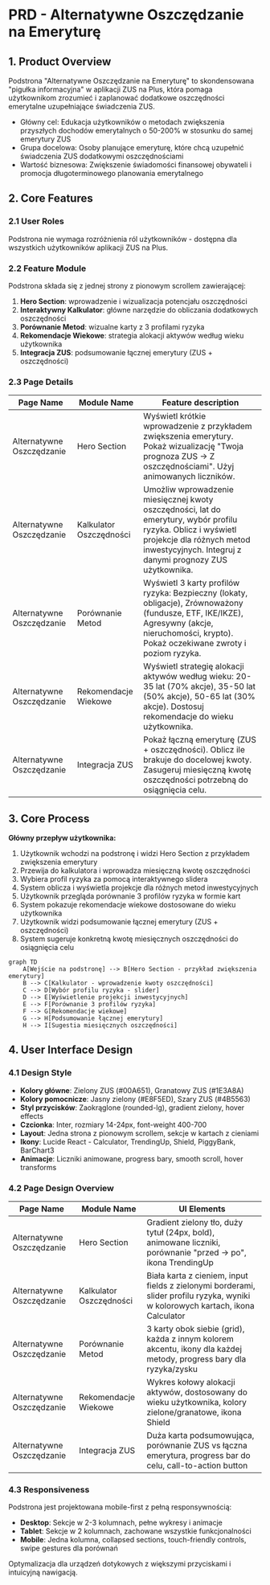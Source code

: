 # PRD - Alternatywne Oszczędzanie na Emeryturę

## 1. Product Overview

Podstrona "Alternatywne Oszczędzanie na Emeryturę" to skondensowana "pigułka informacyjna" w aplikacji ZUS na Plus, która pomaga użytkownikom zrozumieć i zaplanować dodatkowe oszczędności emerytalne uzupełniające świadczenia ZUS.

- Główny cel: Edukacja użytkowników o metodach zwiększenia przyszłych dochodów emerytalnych o 50-200% w stosunku do samej emerytury ZUS
- Grupa docelowa: Osoby planujące emeryturę, które chcą uzupełnić świadczenia ZUS dodatkowymi oszczędnościami
- Wartość biznesowa: Zwiększenie świadomości finansowej obywateli i promocja długoterminowego planowania emerytalnego

## 2. Core Features

### 2.1 User Roles
Podstrona nie wymaga rozróżnienia ról użytkowników - dostępna dla wszystkich użytkowników aplikacji ZUS na Plus.

### 2.2 Feature Module

Podstrona składa się z jednej strony z pionowym scrollem zawierającej:

1. **Hero Section**: wprowadzenie i wizualizacja potencjału oszczędności
2. **Interaktywny Kalkulator**: główne narzędzie do obliczania dodatkowych oszczędności
3. **Porównanie Metod**: wizualne karty z 3 profilami ryzyka
4. **Rekomendacje Wiekowe**: strategia alokacji aktywów według wieku użytkownika
5. **Integracja ZUS**: podsumowanie łącznej emerytury (ZUS + oszczędności)

### 2.3 Page Details

| Page Name | Module Name | Feature description |
|-----------|-------------|---------------------|
| Alternatywne Oszczędzanie | Hero Section | Wyświetl krótkie wprowadzenie z przykładem zwiększenia emerytury. Pokaż wizualizację "Twoja prognoza ZUS → Z oszczędnościami". Użyj animowanych liczników. |
| Alternatywne Oszczędzanie | Kalkulator Oszczędności | Umożliw wprowadzenie miesięcznej kwoty oszczędności, lat do emerytury, wybór profilu ryzyka. Oblicz i wyświetl projekcje dla różnych metod inwestycyjnych. Integruj z danymi prognozy ZUS użytkownika. |
| Alternatywne Oszczędzanie | Porównanie Metod | Wyświetl 3 karty profilów ryzyka: Bezpieczny (lokaty, obligacje), Zrównoważony (fundusze, ETF, IKE/IKZE), Agresywny (akcje, nieruchomości, krypto). Pokaż oczekiwane zwroty i poziom ryzyka. |
| Alternatywne Oszczędzanie | Rekomendacje Wiekowe | Wyświetl strategię alokacji aktywów według wieku: 20-35 lat (70% akcje), 35-50 lat (50% akcje), 50-65 lat (30% akcje). Dostosuj rekomendacje do wieku użytkownika. |
| Alternatywne Oszczędzanie | Integracja ZUS | Pokaż łączną emeryturę (ZUS + oszczędności). Oblicz ile brakuje do docelowej kwoty. Zasugeruj miesięczną kwotę oszczędności potrzebną do osiągnięcia celu. |

## 3. Core Process

**Główny przepływ użytkownika:**

1. Użytkownik wchodzi na podstronę i widzi Hero Section z przykładem zwiększenia emerytury
2. Przewija do kalkulatora i wprowadza miesięczną kwotę oszczędności
3. Wybiera profil ryzyka za pomocą interaktywnego slidera
4. System oblicza i wyświetla projekcje dla różnych metod inwestycyjnych
5. Użytkownik przegląda porównanie 3 profilów ryzyka w formie kart
6. System pokazuje rekomendacje wiekowe dostosowane do wieku użytkownika
7. Użytkownik widzi podsumowanie łącznej emerytury (ZUS + oszczędności)
8. System sugeruje konkretną kwotę miesięcznych oszczędności do osiągnięcia celu

```mermaid
graph TD
    A[Wejście na podstronę] --> B[Hero Section - przykład zwiększenia emerytury]
    B --> C[Kalkulator - wprowadzenie kwoty oszczędności]
    C --> D[Wybór profilu ryzyka - slider]
    D --> E[Wyświetlenie projekcji inwestycyjnych]
    E --> F[Porównanie 3 profilów ryzyka]
    F --> G[Rekomendacje wiekowe]
    G --> H[Podsumowanie łącznej emerytury]
    H --> I[Sugestia miesięcznych oszczędności]
```

## 4. User Interface Design

### 4.1 Design Style

- **Kolory główne**: Zielony ZUS (#00A651), Granatowy ZUS (#1E3A8A)
- **Kolory pomocnicze**: Jasny zielony (#E8F5ED), Szary ZUS (#4B5563)
- **Styl przycisków**: Zaokrąglone (rounded-lg), gradient zielony, hover effects
- **Czcionka**: Inter, rozmiary 14-24px, font-weight 400-700
- **Layout**: Jedna strona z pionowym scrollem, sekcje w kartach z cieniami
- **Ikony**: Lucide React - Calculator, TrendingUp, Shield, PiggyBank, BarChart3
- **Animacje**: Liczniki animowane, progress bary, smooth scroll, hover transforms

### 4.2 Page Design Overview

| Page Name | Module Name | UI Elements |
|-----------|-------------|-------------|
| Alternatywne Oszczędzanie | Hero Section | Gradient zielony tło, duży tytuł (24px, bold), animowane liczniki, porównanie "przed → po", ikona TrendingUp |
| Alternatywne Oszczędzanie | Kalkulator Oszczędności | Biała karta z cieniem, input fields z zielonymi borderami, slider profilu ryzyka, wyniki w kolorowych kartach, ikona Calculator |
| Alternatywne Oszczędzanie | Porównanie Metod | 3 karty obok siebie (grid), każda z innym kolorem akcentu, ikony dla każdej metody, progress bary dla ryzyka/zysku |
| Alternatywne Oszczędzanie | Rekomendacje Wiekowe | Wykres kołowy alokacji aktywów, dostosowany do wieku użytkownika, kolory zielone/granatowe, ikona Shield |
| Alternatywne Oszczędzanie | Integracja ZUS | Duża karta podsumowująca, porównanie ZUS vs łączna emerytura, progress bar do celu, call-to-action button |

### 4.3 Responsiveness

Podstrona jest projektowana mobile-first z pełną responsywnością:
- **Desktop**: Sekcje w 2-3 kolumnach, pełne wykresy i animacje
- **Tablet**: Sekcje w 2 kolumnach, zachowane wszystkie funkcjonalności
- **Mobile**: Jedna kolumna, collapsed sections, touch-friendly controls, swipe gestures dla porównań

Optymalizacja dla urządzeń dotykowych z większymi przyciskami i intuicyjną nawigacją.